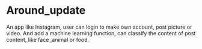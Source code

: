 # Around_update
An app like Instagram, user can login to make own account, post picture or video. And add a machine learning function,  can classify the content of post content, like face ,animal or food.
